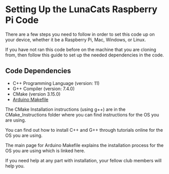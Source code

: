 # Setting Up the LunaCats Raspberry Pi Code

There are a few steps you need to follow in order to set this code up on your device, whether it be a Raspberry Pi, Mac, Windows, or Linux.

If you have not ran this code before on the machine that you are cloning from, then follow this guide to set up the needed dependencies in the code.

## Code Dependencies

* C++ Programming Language (version: 11)
* G++ Compiler (version: 7.4.0)
* CMake (version 3.15.0)
* [Arduino Makefile](https://github.com/sudar/Arduino-Makefile)

The CMake Installation instructions (using g++) are in the CMake_Instructions folder where you can find instructions for the OS you are using.

You can find out how to install C++ and G++ through tutorials online for the OS you are using.

The main page for Arduino Makefile explains the installation process for the OS you are using which is linked here. 

If you need help at any part with installation, your fellow club members will help you.
